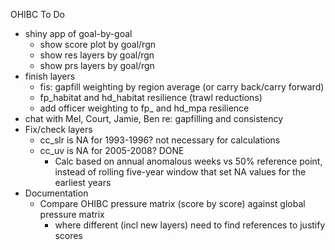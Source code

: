 OHIBC To Do

* shiny app of goal-by-goal
    * show score plot by goal/rgn
    * show res layers by goal/rgn
    * show prs layers by goal/rgn
* finish layers
    * fis: gapfill weighting by region average (or carry back/carry forward)
    * fp_habitat and hd_habitat resilience (trawl reductions)
    * add officer weighting to fp_ and hd_mpa resilience 
* chat with Mel, Court, Jamie, Ben re: gapfilling and consistency
* Fix/check layers
    * cc_slr is NA for 1993-1996?  not necessary for calculations
    * cc_uv is NA for 2005-2008? DONE 
        * Calc based on annual anomalous weeks vs 50% reference point, instead of rolling five-year window that set NA values for the earliest years
* Documentation
    * Compare OHIBC pressure matrix (score by score) against global pressure matrix
        * where different (incl new layers) need to find references to justify scores
